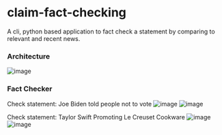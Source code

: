 # claim-fact-checking
A cli, python based application to fact check a statement by comparing to relevant and recent news.

### Architecture
![image](https://github.com/yatshunlee/claim-fact-checking/assets/69416199/2c6a94ca-9c95-4f64-9cee-346e188f337d)
### Fact Checker
Check statement: Joe Biden told people not to vote
![image](https://github.com/yatshunlee/claim-fact-checking/assets/69416199/87ceed02-dafc-4d07-bec7-bb404efc0a3d)
![image](https://github.com/yatshunlee/claim-fact-checking/assets/69416199/ae35abcf-0955-4743-b743-753ec157887a)

Check statement: Taylor Swift Promoting Le Creuset Cookware
![image](https://github.com/yatshunlee/claim-fact-checking/assets/69416199/b1cd6117-3410-4fd8-8f5a-2af6e04bed98)
![image](https://github.com/yatshunlee/claim-fact-checking/assets/69416199/78646f09-0061-41ea-84bc-b45eb7bc1aaf)
